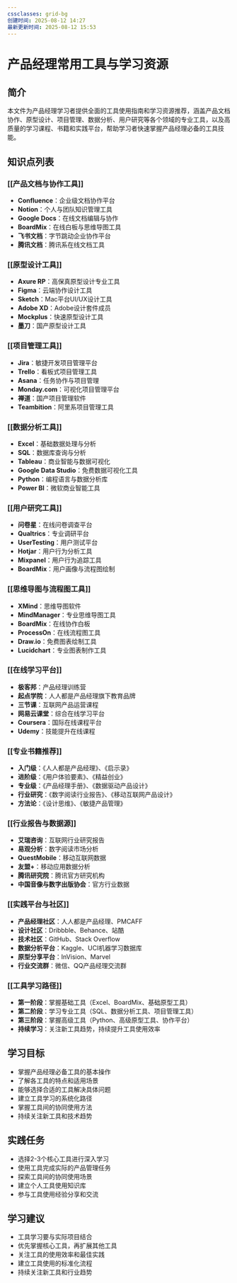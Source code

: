 ```yaml
---
cssclasses: grid-bg
创建时间: 2025-08-12 14:27
最新更新时间: 2025-08-12 15:53
---
```

# 产品经理常用工具与学习资源

## 简介
本文件为产品经理学习者提供全面的工具使用指南和学习资源推荐，涵盖产品文档协作、原型设计、项目管理、数据分析、用户研究等各个领域的专业工具，以及高质量的学习课程、书籍和实践平台，帮助学习者快速掌握产品经理必备的工具技能。

## 知识点列表

### [[产品文档与协作工具]]
- **Confluence**：企业级文档协作平台
- **Notion**：个人与团队知识管理工具
- **Google Docs**：在线文档编辑与协作
- **BoardMix**：在线白板与思维导图工具
- **飞书文档**：字节跳动企业协作平台
- **腾讯文档**：腾讯系在线文档工具

### [[原型设计工具]]
- **Axure RP**：高保真原型设计专业工具
- **Figma**：云端协作设计工具
- **Sketch**：Mac平台UI/UX设计工具
- **Adobe XD**：Adobe设计套件成员
- **Mockplus**：快速原型设计工具
- **墨刀**：国产原型设计工具

### [[项目管理工具]]
- **Jira**：敏捷开发项目管理平台
- **Trello**：看板式项目管理工具
- **Asana**：任务协作与项目管理
- **Monday.com**：可视化项目管理平台
- **禅道**：国产项目管理软件
- **Teambition**：阿里系项目管理工具

### [[数据分析工具]]
- **Excel**：基础数据处理与分析
- **SQL**：数据库查询与分析
- **Tableau**：商业智能与数据可视化
- **Google Data Studio**：免费数据可视化工具
- **Python**：编程语言与数据分析库
- **Power BI**：微软商业智能工具

### [[用户研究工具]]
- **问卷星**：在线问卷调查平台
- **Qualtrics**：专业调研平台
- **UserTesting**：用户测试平台
- **Hotjar**：用户行为分析工具
- **Mixpanel**：用户行为追踪工具
- **BoardMix**：用户画像与流程图绘制

### [[思维导图与流程图工具]]
- **XMind**：思维导图软件
- **MindManager**：专业思维导图工具
- **BoardMix**：在线协作白板
- **ProcessOn**：在线流程图工具
- **Draw.io**：免费图表绘制工具
- **Lucidchart**：专业图表制作工具

### [[在线学习平台]]
- **极客邦**：产品经理训练营
- **起点学院**：人人都是产品经理旗下教育品牌
- **三节课**：互联网产品运营课程
- **网易云课堂**：综合在线学习平台
- **Coursera**：国际在线课程平台
- **Udemy**：技能提升在线课程

### [[专业书籍推荐]]
- **入门级**：《人人都是产品经理》、《启示录》
- **进阶级**：《用户体验要素》、《精益创业》
- **专业级**：《产品经理手册》、《数据驱动产品设计》
- **行业研究**：《数字阅读行业报告》、《移动互联网产品设计》
- **方法论**：《设计思维》、《敏捷产品管理》

### [[行业报告与数据源]]
- **艾瑞咨询**：互联网行业研究报告
- **易观分析**：数字阅读市场分析
- **QuestMobile**：移动互联网数据
- **友盟+**：移动应用数据分析
- **腾讯研究院**：腾讯官方研究机构
- **中国音像与数字出版协会**：官方行业数据

### [[实践平台与社区]]
- **产品经理社区**：人人都是产品经理、PMCAFF
- **设计社区**：Dribbble、Behance、站酷
- **技术社区**：GitHub、Stack Overflow
- **数据分析平台**：Kaggle、UCI机器学习数据库
- **原型分享平台**：InVision、Marvel
- **行业交流群**：微信、QQ产品经理交流群

### [[工具学习路径]]
- **第一阶段**：掌握基础工具（Excel、BoardMix、基础原型工具）
- **第二阶段**：学习专业工具（SQL、数据分析工具、项目管理工具）
- **第三阶段**：掌握高级工具（Python、高级原型工具、协作平台）
- **持续学习**：关注新工具趋势，持续提升工具使用效率

## 学习目标
- 掌握产品经理必备工具的基本操作
- 了解各工具的特点和适用场景
- 能够选择合适的工具解决具体问题
- 建立工具学习的系统化路径
- 掌握工具间的协同使用方法
- 持续关注新工具和技术趋势

## 实践任务
- 选择2-3个核心工具进行深入学习
- 使用工具完成实际的产品管理任务
- 探索工具间的协同使用场景
- 建立个人工具使用知识库
- 参与工具使用经验分享和交流

## 学习建议
- 工具学习要与实际项目结合
- 优先掌握核心工具，再扩展其他工具
- 关注工具的使用效率和最佳实践
- 建立工具使用的标准化流程
- 持续关注新工具和行业趋势
